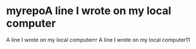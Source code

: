 # myrepoA line I wrote on my local computer
A line I wrote on my local computerrr
A line I wrote on my local computer11
